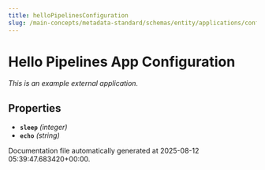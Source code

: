```yaml
---
title: helloPipelinesConfiguration
slug: /main-concepts/metadata-standard/schemas/entity/applications/configuration/internal/hellopipelinesconfiguration
---
```


# Hello Pipelines App Configuration

*This is an example external application.*

## Properties

- **`sleep`** *(integer)*
- **`echo`** *(string)*


Documentation file automatically generated at 2025-08-12 05:39:47.683420+00:00.
